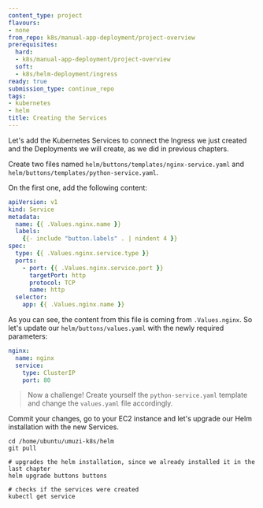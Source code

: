 ```yaml
---
content_type: project
flavours:
- none
from_repo: k8s/manual-app-deployment/project-overview
prerequisites:
  hard:
  - k8s/manual-app-deployment/project-overview
  soft:
  - k8s/helm-deployment/ingress
ready: true
submission_type: continue_repo
tags:
- kubernetes
- helm
title: Creating the Services
---
```


Let's add the Kubernetes Services to connect the Ingress we just created and the Deployments we will create, as we did in previous chapters.

Create two files named `helm/buttons/templates/nginx-service.yaml` and `helm/buttons/templates/python-service.yaml`.

On the first one, add the following content:

```yaml
apiVersion: v1
kind: Service
metadata:
  name: {{ .Values.nginx.name }}
  labels:
    {{- include "button.labels" . | nindent 4 }}
spec:
  type: {{ .Values.nginx.service.type }}
  ports:
    - port: {{ .Values.nginx.service.port }}
      targetPort: http
      protocol: TCP
      name: http
  selector:
    app: {{ .Values.nginx.name }}
```

As you can see, the content from this file is coming from `.Values.nginx`. So let's update our `helm/buttons/values.yaml` with the newly required parameters:

```yaml
nginx:
  name: nginx
  service:
    type: ClusterIP
    port: 80
```

> Now a challenge! Create yourself the `python-service.yaml` template and change the `values.yaml` file accordingly.

Commit your changes, go to your EC2 instance and let's upgrade our Helm installation with the new Services.

```
cd /home/ubuntu/umuzi-k8s/helm
git pull

# upgrades the helm installation, since we already installed it in the last chapter
helm upgrade buttons buttons

# checks if the services were created
kubectl get service
```